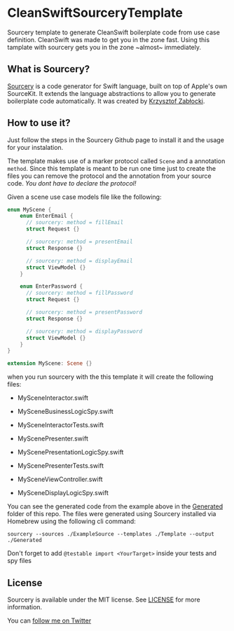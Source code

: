 # CleanSwiftSourceryTemplate
Sourcery template to generate CleanSwift boilerplate code from use case definition. CleanSwift was made to get you in the zone fast. Using this tamplate with sourcery gets you in the zone ~almost~ immediately.

## What is Sourcery?
[Sourcery](https://github.com/krzysztofzablocki/Sourcery) is a code generator for Swift language, built on top of Apple's own SourceKit. It extends the language abstractions to allow you to generate boilerplate code automatically. It was created by [Krzysztof Zabłocki](https://github.com/krzysztofzablocki).

## How to use it?
Just follow the steps in the Sourcery Github page to install it and the usage for your instalation.

The template makes use of a marker protocol called `Scene` and a annotation `method`. Since this template is meant to be run one time just to create the files you can remove the protocol and the annotation from your source code. *You dont have to declare the protocol!*

Given a scene use case models file like the following:

```Swift
enum MyScene {
    enum EnterEmail {
      // sourcery: method = fillEmail
      struct Request {}

      // sourcery: method = presentEmail
      struct Response {}

      // sourcery: method = displayEmail
      struct ViewModel {}
    }

    enum EnterPassword {
      // sourcery: method = fillPassword
      struct Request {}

      // sourcery: method = presentPassword
      struct Response {}

      // sourcery: method = displayPassword
      struct ViewModel {}
    }
}

extension MyScene: Scene {}
```

when you run sourcery with the this template it will create the following files:
- MySceneInteractor.swift
- MySceneBusinessLogicSpy.swift
- MySceneInteractorTests.swift

- MyScenePresenter.swift
- MyScenePresentationLogicSpy.swift
- MyScenePresenterTests.swift

- MySceneViewController.swift
- MySceneDisplayLogicSpy.swift

You can see the generated code from the example above in the [Generated](Generated) folder of this repo. The files were generated using Sourcery installed via Homebrew using the following cli command:

`sourcery --sources ./ExampleSource --templates ./Template --output ./Generated`

Don't forget to add `@testable import <YourTarget>` inside your tests and spy files

## License

Sourcery is available under the MIT license. See [LICENSE](LICENSE) for more information.

You can [follow me on Twitter][1]

[1]: https://twitter.com/rcdasilva94
